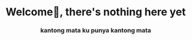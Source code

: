 <h1 align="center">Welcome👋, there's nothing here yet</h1>
<h3 align="center">kantong mata ku punya kantong mata</h3>
